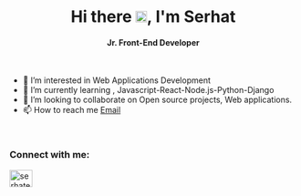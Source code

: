 <h1 align="center">Hi there <img src="https://media.giphy.com/media/hvRJCLFzcasrR4ia7z/giphy.gif" width="20px">, I'm Serhat</h1>
<h4 align="center">Jr. Front-End Developer</h4>

<br />

- 👀 I’m interested in Web Applications Development
- 🌱 I’m currently learning , Javascript-React-Node.js-Python-Django
- 💞️ I’m looking to collaborate on Open source projects, Web applications.
- 📫 How to reach me <a href="mailto:serhatece16@gmail.com">Email</a>

<br />

<h3 align="left">Connect with me:</h3>
<p align="left">
<a href="https://www.linkedin.com/in/serhatece" target="blank"><img align="center" src="https://raw.githubusercontent.com/rahuldkjain/github-profile-readme-generator/master/src/images/icons/Social/linked-in-alt.svg" alt="serhatece" height="30" width="40" /></a>
</p>
